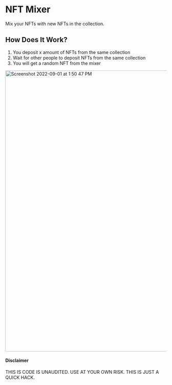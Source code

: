 # NFT Mixer
Mix your NFTs with new NFTs in the collection.

## How Does It Work?
1. You deposit x amount of NFTs from the same collection
2. Wait for other people to deposit NFTs from the same collection
3. You will get a random NFT from the mixer 

<img width="875" alt="Screenshot 2022-09-01 at 1 50 47 PM" src="https://user-images.githubusercontent.com/26431906/187980005-d28cd68f-d12b-4c4a-b55a-c86cbeefaac2.png">

#### Disclaimer
THIS IS CODE IS UNAUDITED. USE AT YOUR OWN RISK. THIS IS JUST A QUICK HACK.
